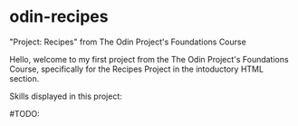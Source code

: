 # odin-recipes
"Project: Recipes" from The Odin Project's Foundations Course


Hello, welcome to my first project from the The Odin Project's Foundations Course, specifically for the Recipes Project in the intoductory HTML section.

Skills displayed in this project:

#TODO:
